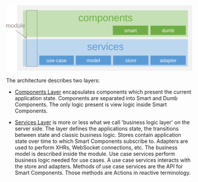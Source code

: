 

![architecture-layers.svg](./assets/architecture-layers.svg)

The architecture describes two layers:

* [Components Layer](https://devonfw.com/website/pages/docs/master-devon4ng.asciidoc_layers.html#components-layer.asciidoc) encapsulates components which present the current application state. Components are separated into Smart and Dumb Components. The only logic present is view logic inside Smart Components.

* [Services Layer](https://devonfw.com/website/pages/docs/master-devon4ng.asciidoc_layers.html#services-layer.asciidoc) is more or less what we call &#39;business logic layer&#39; on the server side. The layer defines the applications state, the transitions between state and classic business logic. Stores contain application state over time to which Smart Components subscribe to. Adapters are used to perform XHRs, WebSocket connections, etc. The business model is described inside the module. Use case services perform business logic needed for use cases. A use case services interacts with the store and adapters. Methods of use case services are the API for Smart Components. Those methods are Actions in reactive terminology.



